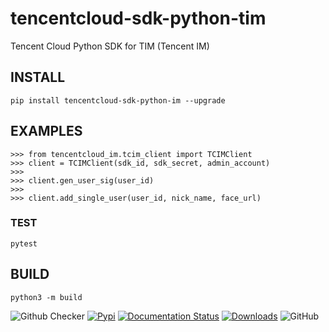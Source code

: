 # tencentcloud-sdk-python-tim

Tencent Cloud Python SDK for TIM (Tencent IM)

## INSTALL

```shell
pip install tencentcloud-sdk-python-im --upgrade 
```

## EXAMPLES

```shell
>>> from tencentcloud_im.tcim_client import TCIMClient
>>> client = TCIMClient(sdk_id, sdk_secret, admin_account)
>>>
>>> client.gen_user_sig(user_id)
>>>
>>> client.add_single_user(user_id, nick_name, face_url)
```

### TEST

```shell
pytest
```

## BUILD

```shell
python3 -m build
```

![Github Checker](https://github.com/pinclr/tencentcloud-sdk-python-tim/actions/workflows/python-app.yml/badge.svg?branch=main)
[![Pypi](https://img.shields.io/pypi/v/tencentcloud-sdk-python-im.svg)](https://pypi.org/project/tencentcloud-sdk-python-im/)
[![Documentation Status](https://readthedocs.org/projects/tencentcloud-sdk-python-im/badge/?version=latest)](https://tencentcloud-sdk-python-im.readthedocs.io/en/latest/?badge=latest)
[![Downloads](https://pepy.tech/badge/tencentcloud-sdk-python-im)](https://pepy.tech/project/tencentcloud-sdk-python-im)
![GitHub](https://img.shields.io/github/license/pinclr/tencentcloud-sdk-python-tim)
